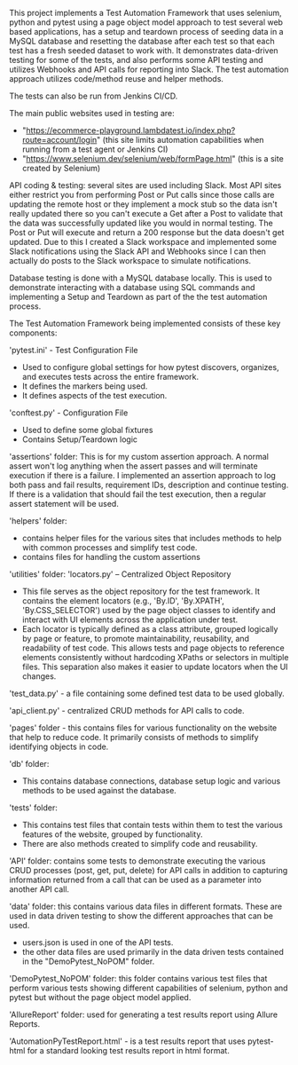 This project implements a Test Automation Framework that uses selenium, python and pytest using a page object model approach to test several web based applications, has a setup and teardown process of seeding data in a MySQL database and resetting the database after each test so that each test has a fresh seeded dataset to work with. It demonstrates data-driven testing for some of the tests, and also performs some API testing and utilizes Webhooks and API calls for reporting into Slack. The test automation approach utilizes code/method reuse and helper methods.

The tests can also be run from Jenkins CI/CD.

The main public websites used in testing are:
- "https://ecommerce-playground.lambdatest.io/index.php?route=account/login" (this site limits automation capabilities when running from a test agent or Jenkins CI)
- "https://www.selenium.dev/selenium/web/formPage.html" (this is a site created by Selenium)

API coding & testing: several sites are used including Slack. Most API sites either restrict you from performing Post or Put calls since those calls are updating the remote host or they implement a mock stub so the data isn't really updated there so you can't execute a Get after a Post to validate that the data was successfully updated like you would in normal testing. The Post or Put will execute and return a 200 response but the data doesn't get updated. Due to this I created a Slack workspace and implemented some Slack notifications using the Slack API and Webhooks since I can then actually do posts to the Slack workspace to simulate notifications.

Database testing is done with a MySQL database locally. This is used to demonstrate interacting with a database using SQL commands and implementing a Setup and Teardown as part of the the test automation process.

The Test Automation Framework being implemented consists of these key components:

'pytest.ini' - Test Configuration File
- Used to configure global settings for how pytest discovers, organizes, and executes tests across the entire framework.
- It defines the markers being used.
- It defines aspects of the test execution.

'conftest.py' - Configuration File
- Used to define some global fixtures
- Contains Setup/Teardown logic

'assertions' folder: This is for my custom assertion approach. A normal assert won't log anything when the assert passes and will terminate execution if there is a failure. I implemented an assertion approach to log both pass and fail results, requirement IDs, description and continue testing. If there is a validation that should fail the test execution, then a regular assert statement will be used.

'helpers' folder: 
- contains helper files for the various sites that includes methods to help with common processes and simplify test code.
- contains files for handling the custom assertions

'utilities' folder:
'locators.py' – Centralized Object Repository
- This file serves as the object repository for the test framework. It contains the element locators (e.g., 'By.ID', 'By.XPATH', 'By.CSS_SELECTOR') used by the page object classes to identify and interact with UI elements across the application under test.
- Each locator is typically defined as a class attribute, grouped logically by page or feature, to promote maintainability, reusability, and readability of test code. This allows tests and page objects to reference elements consistently without hardcoding XPaths or selectors in multiple files. This separation also makes it easier to update locators when the UI changes.

'test_data.py' - a file containing some defined test data to be used globally.

'api_client.py' - centralized CRUD methods for API calls to code.

'pages' folder - this contains files for various functionality on the website that help to reduce code. It primarily consists of methods to simplify identifying objects in code.

'db' folder:
- This contains database connections, database setup logic and various methods to be used against the database.

'tests' folder:
- This contains test files that contain tests within them to test the various features of the website, grouped by functionality.
- There are also methods created to simplify code and reusability.

'API' folder: contains some tests to demonstrate executing the various CRUD processes (post, get, put, delete) for API calls in addition to capturing information returned from a call that can be used as a parameter into another API call.

'data' folder: this contains various data files in different formats. These are used in data driven testing to show the different approaches that can be used.
- users.json is used in one of the API tests.
- the other data files are used primarily in the data driven tests contained in the "DemoPytest_NoPOM" folder. 

'DemoPytest_NoPOM' folder: this folder contains various test files that perform various tests showing different capabilities of selenium, python and pytest but without the page object model applied.

'AllureReport' folder: used for generating a test results report using Allure Reports.

'AutomationPyTestReport.html' - is a test results report that uses pytest-html for a standard looking test results report in html format.